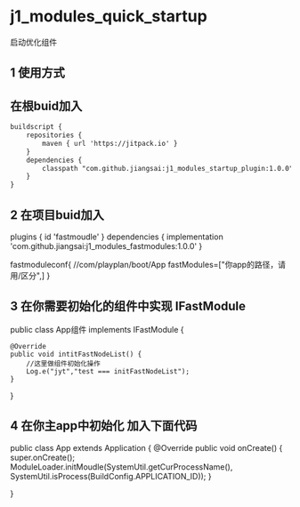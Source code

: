 # j1_modules_quick_startup
启动优化组件




## 1 使用方式
## 在根buid加入
```xml
buildscript {
    repositories { 
        maven { url 'https://jitpack.io' }
    }
    dependencies {
        classpath "com.github.jiangsai:j1_modules_startup_plugin:1.0.0"
    }
}
```

##  2 在项目buid加入
plugins {
    id 'fastmoudle'
}
dependencies {
    implementation 'com.github.jiangsai:j1_modules_fastmodules:1.0.0'
}

fastmoduleconf{
  //com/playplan/boot/App
    fastModules=["你app的路径，请用/区分",]
}



## 3 在你需要初始化的组件中实现 IFastModule

public class App组件  implements IFastModule {
   
    @Override
    public void intitFastNodeList() {
        //这里做组件初始化操作
        Log.e("jyt","test === initFastNodeList");
    }
}

## 4 在你主app中初始化 加入下面代码

public class App extends Application {
    @Override
    public void onCreate() {
        super.onCreate();
        ModuleLoader.initMoudle(SystemUtil.getCurProcessName(), SystemUtil.isProcess(BuildConfig.APPLICATION_ID));
    }

}



